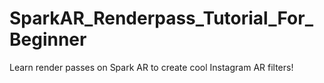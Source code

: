 # SparkAR_Renderpass_Tutorial_For_Beginner
 Learn render passes on Spark AR to create cool Instagram AR filters!

